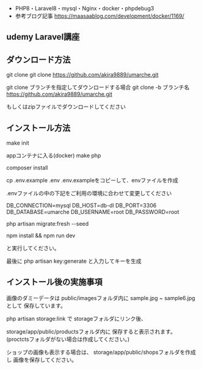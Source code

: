 - PHP8・Laravel8・mysql・Nginx・docker・phpdebug3
- 参考ブログ記事
https://maasaablog.com/development/docker/1169/

## udemy Laravel講座

## ダウンロード方法

git clone
git clone https://github.com/akira9889/umarche.git

git clone ブランチを指定してダウンロードする場合
git clone -b ブランチ名 https://github.com/akira9889/umarche.git

もしくはzipファイルでダウンロードしてください

## インストール方法

make init

appコンテナに入る(docker)
make php

composer install

cp .env.example .env
.env.exampleをコピーして．envファイルを作成

.envファイルの中の下記をご利用の環境に合わせて変更してください

DB_CONNECTION=mysql
DB_HOST=db-dl
DB_PORT=3306
DB_DATABASE=umarche
DB_USERNAME=root
DB_PASSWORD=root

php artisan migrate:fresh --seed

npm install && npm run dev

と実行してください。

最後に
php artisan key:generate
と入力してキーを生成

## インストール後の実施事項
画像のダミーデータは
public/imagesフォルダ内に
sample.jpg ~ sample6.jpgとして
保存しています。

php artisan storage:link で
storageフォルダにリンク後、

storage/app/public/productsフォルダ内に
保存すると表示されます。
(proctctsフォルダがない場合は作成してください。)

ショップの画像も表示する場合は、
storage/app/public/shopsフォルダを作成し
画像を保存してください。

